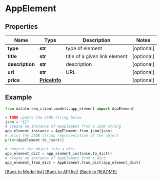 # AppElement


## Properties

Name | Type | Description | Notes
------------ | ------------- | ------------- | -------------
**type** | **str** | type of element | [optional] 
**title** | **str** | title of a given link element | [optional] 
**description** | **str** | description | [optional] 
**url** | **str** | URL | [optional] 
**price** | [**PriceInfo**](PriceInfo.md) |  | [optional] 

## Example

```python
from dataforseo_client.models.app_element import AppElement

# TODO update the JSON string below
json = "{}"
# create an instance of AppElement from a JSON string
app_element_instance = AppElement.from_json(json)
# print the JSON string representation of the object
print(AppElement.to_json())

# convert the object into a dict
app_element_dict = app_element_instance.to_dict()
# create an instance of AppElement from a dict
app_element_from_dict = AppElement.from_dict(app_element_dict)
```
[[Back to Model list]](../README.md#documentation-for-models) [[Back to API list]](../README.md#documentation-for-api-endpoints) [[Back to README]](../README.md)


